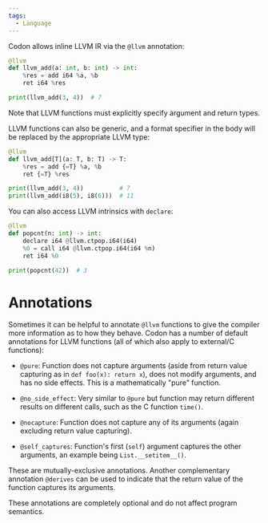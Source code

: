```yaml
---
tags:
  - Language
---
```

Codon allows inline LLVM IR via the `@llvm` annotation:

``` python
@llvm
def llvm_add(a: int, b: int) -> int:
    %res = add i64 %a, %b
    ret i64 %res

print(llvm_add(3, 4))  # 7
```

Note that LLVM functions must explicitly specify argument
and return types.

LLVM functions can also be generic, and a format specifier
in the body will be replaced by the appropriate LLVM type:

``` python
@llvm
def llvm_add[T](a: T, b: T) -> T:
    %res = add {=T} %a, %b
    ret {=T} %res

print(llvm_add(3, 4))          # 7
print(llvm_add(i8(5), i8(6)))  # 11
```

You can also access LLVM intrinsics with `declare`:

``` python
@llvm
def popcnt(n: int) -> int:
    declare i64 @llvm.ctpop.i64(i64)
    %0 = call i64 @llvm.ctpop.i64(i64 %n)
    ret i64 %0

print(popcnt(42))  # 3
```

# Annotations

Sometimes it can be helpful to annotate `@llvm` functions to give
the compiler more information as to how they behave. Codon has
a number of default annotations for LLVM functions (all of
which also apply to external/C functions):

- `@pure`: Function does not capture arguments (aside from
  return value capturing as in `def foo(x): return x`), does not
  modify arguments, and has no side effects. This is a
  mathematically "pure" function.

- `@no_side_effect`: Very similar to `@pure` but function may
  return different results on different calls, such as the C
  function `time()`.

- `@nocapture`: Function does not capture any of its arguments
  (again excluding return value capturing).

- `@self_captures`: Function's first (`self`) argument captures
  the other arguments, an example being `List.__setitem__()`.

These are mutually-exclusive annotations. Another complementary
annotation `@derives` can be used to indicate that the return
value of the function captures its arguments.

These annotations are completely optional and do not affect
program semantics.

